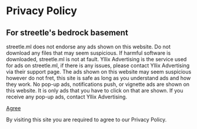 # Privacy Policy
## For streetle's bedrock basement

streetle.ml does not endorse any ads shown on this website. Do not download any files that may seem suspicious. If harmful software is downloaded, streetle.ml is not at fault. Yllix Advertising is the service used for ads on streetle.ml, if there is any issues, please contact Yllix Advertising via their support page. The ads shown on this website may seem suspicious however do not fret, this site is safe as long as you understand ads and how they work. No pop-up ads, notifications push, or vignette ads are shown on this website. It is only ads that you have to click on that are shown. If you receive any pop-up ads, contact Yllix Advertising.

[Agree](./)

By visiting this site you are required to agree to our Privacy Policy.

<head>
<script async src="https://pagead2.googlesyndication.com/pagead/js/adsbygoogle.js?client=ca-pub-5850853284840895"
     crossorigin="anonymous"></script>
</head>
